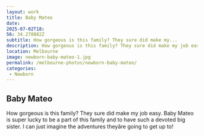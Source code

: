 ```yaml
---
layout: work
title: Baby Mateo
date: 
2025-07-02T18: 
56: 34.278882Z
subtitle: How gorgeous is this family? They sure did make my...
description: How gorgeous is this family? They sure did make my job easy. Baby Mateo is super lucky to be a part of this family and to have such a devoted big sister. I can just imagine the adventures they???re going to get up to!
location: Melbourne
image: newborn-baby-mateo-1.jpg
permalink: /melbourne-photos/newborn-baby-mateo/
categories:
 - Newborn
---
```


## Baby Mateo

How gorgeous is this family? They sure did make my job easy. Baby Mateo is super lucky to be a part of this family and to have such a devoted big sister. I can just imagine the adventures theyâre going to get up to!
